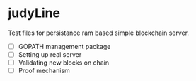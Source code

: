 # judyLine
Test files for persistance ram based simple blockchain server.

- [ ] GOPATH management package
- [ ] Setting up real server
- [ ] Validating new blocks on chain
- [ ] Proof mechanism
